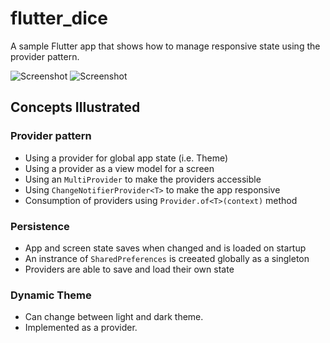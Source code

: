 # flutter_dice

A sample Flutter app that shows how to manage responsive state using the provider pattern.

![Screenshot](https://github.com/codegrue/flutter_dice/blob/master/images/screenshots/sample-light.png?s=150)
![Screenshot](https://github.com/codegrue/flutter_dice/blob/master/images/screenshots/sample-dark.png?s=150)

## Concepts Illustrated

### Provider pattern

- Using a provider for global app state (i.e. Theme)
- Using a provider as a view model for a screen
- Using an `MultiProvider` to make the providers accessible
- Using `ChangeNotifierProvider<T>` to make the app responsive
- Consumption of providers using `Provider.of<T>(context)` method

### Persistence

- App and screen state saves when changed and is loaded on startup
- An instrance of `SharedPreferences` is creeated globally as a singleton
- Providers are able to save and load their own state

### Dynamic Theme

- Can change between light and dark theme.
- Implemented as a provider.
